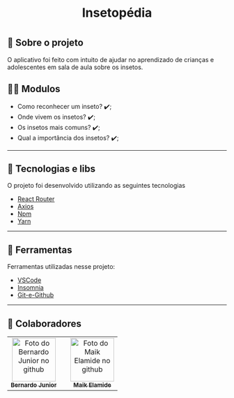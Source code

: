 <h1 align="center">
    <tittle>Insetopédia</tittle>
<h1 >


## 💬️ Sobre o projeto

O aplicativo foi feito com intuito de ajudar no aprendizado de crianças e adolescentes em sala de aula sobre os insetos.

## 👨‍💻️ Modulos
- Como reconhecer um inseto? ✔️;
- Onde vivem os insetos? ✔️;
- Os insetos mais comuns? ✔️;
- Qual a importância dos insetos? ✔️;

---

## 🚀 Tecnologias e libs

O projeto foi desenvolvido utilizando as seguintes tecnologias


- [React Router](https://reactrouter.com/web/guides/quick-start)
- [Axios](https://github.com/axios/axios)
- [Npm](https://www.npmjs.com/)
- [Yarn](https://yarnpkg.com/)

---

## 🔧️ Ferramentas

Ferramentas utilizadas nesse projeto:

- [VSCode](https://code.visualstudio.com/)
- [Insomnia](https://insomnia.rest/download/)
- [Git-e-Github](https://github.com/)

---


## 🤝 Colaboradores

<table>
  <tr>
    <td align="center">
      <a href="#">
        <img src="https://avatars2.githubusercontent.com/u/37701153?s=400&u=a0a7ce9fb7d78b087efe31ff05cd2978cd0dd6a2&v=4" width="100px;" alt="Foto do Bernardo Junior no github"/><br>
        <sub>
          <b>Bernardo Junior</b>
        </sub>
      </a>
        <td/>
      <td align="center">
        <a href="#">
        <img src="https://avatars3.githubusercontent.com/u/46079277?s=400&u=f6d5ea0014c9db5583934f2a092ae44dd05edca4&v=4" width="100px;" alt="Foto do Maik Elamide no github"/><br>
        <sub>
          <b>Maik Elamide</b>
        </sub>
      </a>
      </td>
 </table>

